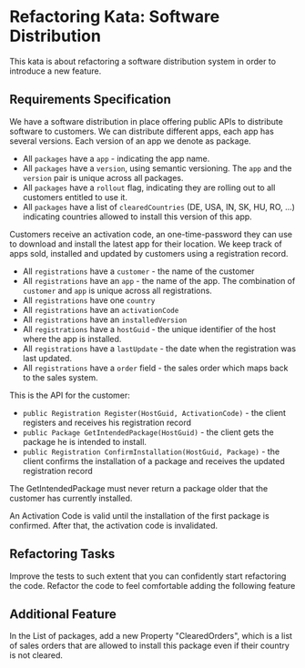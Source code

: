 # Refactoring Kata: Software Distribution

This kata is about refactoring a software distribution system in order to introduce a new feature.

## Requirements Specification

We have a software distribution in place offering public APIs to distribute software to customers.
We can distribute different apps, each app has several versions. Each version of an app we denote as package.

- All `packages` have a `app` - indicating the app name.
- All `packages` have a `version`, using semantic versioning. The `app` and the `version` pair is unique across all packages.
- All `packages` have a `rollout` flag, indicating they are rolling out to all customers entitled to use it.
- All `packages` have a list of `clearedCountries` (DE, USA, IN, SK, HU, RO, ...) indicating countries allowed to
  install this version of this app.

Customers receive an activation code, an one-time-password they can use to download and install the latest app
for their location. We keep track of apps sold, installed and updated by customers using a registration record.

- All `registrations` have a `customer` - the name of the customer
- All `registrations` have an `app` - the name of the app. The combination of `customer` and `app` is unique across all registrations.
- All `registrations` have one `country`
- All `registrations` have an `activationCode`
- All `registrations` have an `installedVersion`
- All `registrations` have a `hostGuid` - the unique identifier of the host where the app is installed.
- All `registrations` have a `lastUpdate` - the date when the registration was last updated.
- All `registrations` have a `order` field - the sales order which maps back to the sales system.

This is the API for the customer:

- `public Registration Register(HostGuid, ActivationCode)` - the client registers and receives his registration record
- `public Package GetIntendedPackage(HostGuid)` - the client gets the package he is intended to install.
- `public Registration ConfirmInstallation(HostGuid, Package)` - the client confirms the installation of a package and
  receives the updated registration record

The GetIntendedPackage must never return a package older that the customer has currently installed.

An Activation Code is valid until the installation of the first package is confirmed.
After that, the activation code is invalidated.

## Refactoring Tasks

Improve the tests to such extent that you can confidently start refactoring the code.
Refactor the code to feel comfortable adding the following feature

## Additional Feature

In the List of packages, add a new Property "ClearedOrders", which is a list of sales orders that
are allowed to install this package even if their country is not cleared.

